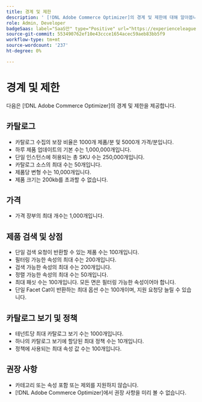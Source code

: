 ```yaml
---
title: 경계 및 제한
description: ' [!DNL Adobe Commerce Optimizer]의 경계 및 제한에 대해 알아봅니다.'
role: Admin, Developer
badgeSaas: label="SaaS만" type="Positive" url="https://experienceleague.adobe.com/en/docs/commerce/user-guides/product-solutions" tooltip="Adobe Commerce as a Cloud Service 및 Adobe Commerce Optimizer 프로젝트에만 적용됩니다(Adobe 관리 SaaS 인프라)."
source-git-commit: 553490762ef10e43ccce1654acec59aeb83bb5f9
workflow-type: tm+mt
source-wordcount: '237'
ht-degree: 0%

---
```


# 경계 및 제한

다음은 [!DNL Adobe Commerce Optimizer]의 경계 및 제한을 제공합니다.

## 카탈로그

- 카탈로그 수집의 보장 비율은 1000개 제품/분 및 5000개 가격/분입니다.
- 하루 제품 업데이트의 기본 수는 1,000,000개입니다.
- 단일 인스턴스에 허용되는 총 SKU 수는 250,000개입니다. 
- 카탈로그 소스의 최대 수는 50개입니다.
- 제품당 변형 수는 10,000개입니다.
- 제품 크기는 200kb를 초과할 수 없습니다.

## 가격

- 가격 장부의 최대 개수는 1,000개입니다.

## 제품 검색 및 상점

- 단일 검색 요청이 반환할 수 있는 제품 수는 100개입니다.
- 필터링 가능한 속성의 최대 수는 200개입니다.
- 검색 가능한 속성의 최대 수는 200개입니다.
- 정렬 가능한 속성의 최대 수는 50개입니다.
- 최대 패싯 수는 100개입니다. 모든 면은 필터링 가능한 속성이어야 합니다.
- 단일 Facet Cat이 반환하는 최대 옵션 수는 100개이며, 지원 요청당 늘릴 수 있습니다.

## 카탈로그 보기 및 정책

- 테넌트당 최대 카탈로그 보기 수는 1000개입니다.
- 하나의 카탈로그 보기에 할당된 최대 정책 수는 10개입니다.
- 정책에 사용되는 최대 속성 값 수는 100개입니다. 

## 권장 사항

- 카테고리 또는 속성 포함 또는 제외를 지원하지 않습니다.
- [!DNL Adobe Commerce Optimizer]에서 권장 사항을 미리 볼 수 없습니다.
